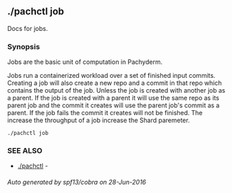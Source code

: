 ## ./pachctl job

Docs for jobs.

### Synopsis


Jobs are the basic unit of computation in Pachyderm.

Jobs run a containerized workload over a set of finished input commits.
Creating a job will also create a new repo and a commit in that repo which
contains the output of the job. Unless the job is created with another job as a
parent. If the job is created with a parent it will use the same repo as its
parent job and the commit it creates will use the parent job's commit as a
parent.
If the job fails the commit it creates will not be finished.
The increase the throughput of a job increase the Shard paremeter.


```
./pachctl job
```

### SEE ALSO
* [./pachctl](./pachctl.md)	 - 

###### Auto generated by spf13/cobra on 28-Jun-2016
